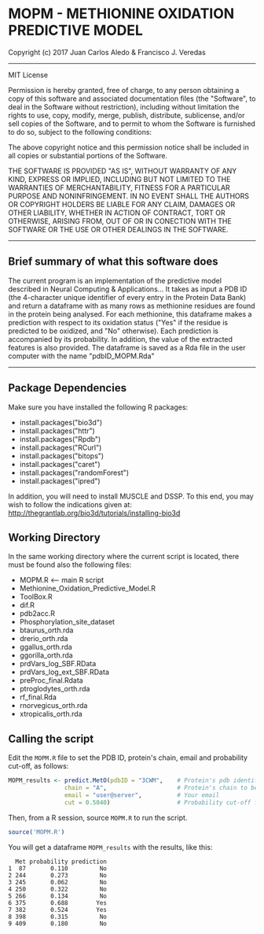 # MOPM - METHIONINE OXIDATION PREDICTIVE MODEL


Copyright (c) 2017 Juan Carlos Aledo & Francisco J. Veredas

---

MIT License

Permission is hereby granted, free of charge, to any person obtaining a copy of 
this software and associated documentation files (the "Software", to deal in the
Software without restriction), including without limitation the rights to use,
copy, modify, merge, publish, distribute, sublicense, and/or sell copies of the 
Software, and to permit to whom the Software is furnished to do so, subject to
the following conditions:
  
The above copyright notice and this permission notice shall be included in all
copies or substantial portions of the Software.

THE SOFTWARE IS PROVIDED "AS IS", WITHOUT WARRANTY OF ANY KIND, EXPRESS OR 
IMPLIED, INCLUDING BUT NOT LIMITED TO THE WARRANTIES OF MERCHANTABILITY, 
FITNESS FOR A PARTICULAR PURPOSE AND NONINFRINGEMENT. IN NO EVENT SHALL 
THE AUTHORS OR COPYRIGHT HOLDERS BE LIABLE FOR ANY CLAIM, DAMAGES OR OTHER 
LIABILITY, WHETHER IN ACTION OF CONTRACT, TORT OR OTHERWISE, ARISING FROM, 
OUT OF OR IN CONECTION WITH THE SOFTWARE OR THE USE OR OTHER DEALINGS IN
THE SOFTWARE.

---

## Brief summary of what this software does

The current program is an implementation of the predictive model described in 
Neural Computing & Applications... It takes as input a PDB ID (the 4-character unique 
identifier of every entry in the Protein Data Bank) and return a dataframe 
with as many rows as methionine residues are found in the protein being analysed.
For each methionine, this dataframe makes a prediction with respect to its 
oxidation status ("Yes" if the residue is predicted to be oxidized, and "No" otherwise). 
Each prediction is accompanied by its probability. In addition, the value of the
extracted features is also provided. The dataframe is saved as a Rda file in the user 
computer with the name "pdbID_MOPM.Rda"

---

## Package Dependencies 

Make sure you have installed the following R packages:
- install.packages("bio3d")
- install.packages("httr")
- install.packages("Rpdb")
- install.packages("RCurl")
- install.packages("bitops")
- install.packages("caret")
- install.packages("randomForest")
- install.packages("ipred")

In addition, you will need to install MUSCLE and DSSP. To this end, you may wish to follow the indications given at: http://thegrantlab.org/bio3d/tutorials/installing-bio3d

## Working Directory

In the same working directory where the current script is located, there must be found also 
the following files:

- MOPM.R <-- main R script
- Methionine_Oxidation_Predictive_Model.R
- ToolBox.R
- dif.R
- pdb2acc.R
- Phosphorylation_site_dataset
- btaurus_orth.rda
- drerio_orth.rda
- ggallus_orth.rda
- ggorilla_orth.rda
- prdVars_log_SBF.RData
- prdVars_log_ext_SBF.RData
- preProc_final.Rdata
- ptroglodytes_orth.rda
- rf_final.Rda
- rnorvegicus_orth.rda
- xtropicalis_orth.rda

## Calling the script

Edit the `MOPM.R` file to set the PDB ID, protein's chain, email and probability cut-off, as follows:

```R
MOPM_results <- predict.MetO(pdbID = "3CWM",    # Protein's pdb identifier
                chain = "A",                    # Protein's chain to be analysed
                email = "user@server",          # Your email
                cut = 0.5040)                   # Probability cut-off for "oxidised" prediction
```

Then, from a R session, source `MOPM.R` to run the script.

```R
source('MOPM.R')
```

You will get a dataframe `MOPM_results` with the results, like this:

```
  Met probability prediction
1  87       0.110         No
2 244       0.273         No
3 245       0.062         No
4 250       0.322         No
5 266       0.134         No
6 375       0.688        Yes
7 382       0.524        Yes
8 398       0.315         No
9 409       0.180         No
```

